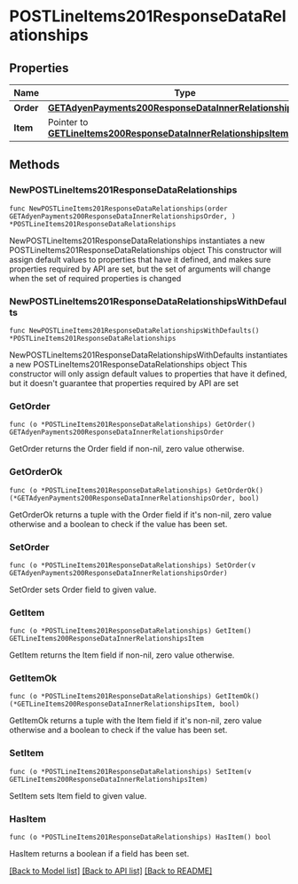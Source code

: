 # POSTLineItems201ResponseDataRelationships

## Properties

Name | Type | Description | Notes
------------ | ------------- | ------------- | -------------
**Order** | [**GETAdyenPayments200ResponseDataInnerRelationshipsOrder**](GETAdyenPayments200ResponseDataInnerRelationshipsOrder.md) |  | 
**Item** | Pointer to [**GETLineItems200ResponseDataInnerRelationshipsItem**](GETLineItems200ResponseDataInnerRelationshipsItem.md) |  | [optional] 

## Methods

### NewPOSTLineItems201ResponseDataRelationships

`func NewPOSTLineItems201ResponseDataRelationships(order GETAdyenPayments200ResponseDataInnerRelationshipsOrder, ) *POSTLineItems201ResponseDataRelationships`

NewPOSTLineItems201ResponseDataRelationships instantiates a new POSTLineItems201ResponseDataRelationships object
This constructor will assign default values to properties that have it defined,
and makes sure properties required by API are set, but the set of arguments
will change when the set of required properties is changed

### NewPOSTLineItems201ResponseDataRelationshipsWithDefaults

`func NewPOSTLineItems201ResponseDataRelationshipsWithDefaults() *POSTLineItems201ResponseDataRelationships`

NewPOSTLineItems201ResponseDataRelationshipsWithDefaults instantiates a new POSTLineItems201ResponseDataRelationships object
This constructor will only assign default values to properties that have it defined,
but it doesn't guarantee that properties required by API are set

### GetOrder

`func (o *POSTLineItems201ResponseDataRelationships) GetOrder() GETAdyenPayments200ResponseDataInnerRelationshipsOrder`

GetOrder returns the Order field if non-nil, zero value otherwise.

### GetOrderOk

`func (o *POSTLineItems201ResponseDataRelationships) GetOrderOk() (*GETAdyenPayments200ResponseDataInnerRelationshipsOrder, bool)`

GetOrderOk returns a tuple with the Order field if it's non-nil, zero value otherwise
and a boolean to check if the value has been set.

### SetOrder

`func (o *POSTLineItems201ResponseDataRelationships) SetOrder(v GETAdyenPayments200ResponseDataInnerRelationshipsOrder)`

SetOrder sets Order field to given value.


### GetItem

`func (o *POSTLineItems201ResponseDataRelationships) GetItem() GETLineItems200ResponseDataInnerRelationshipsItem`

GetItem returns the Item field if non-nil, zero value otherwise.

### GetItemOk

`func (o *POSTLineItems201ResponseDataRelationships) GetItemOk() (*GETLineItems200ResponseDataInnerRelationshipsItem, bool)`

GetItemOk returns a tuple with the Item field if it's non-nil, zero value otherwise
and a boolean to check if the value has been set.

### SetItem

`func (o *POSTLineItems201ResponseDataRelationships) SetItem(v GETLineItems200ResponseDataInnerRelationshipsItem)`

SetItem sets Item field to given value.

### HasItem

`func (o *POSTLineItems201ResponseDataRelationships) HasItem() bool`

HasItem returns a boolean if a field has been set.


[[Back to Model list]](../README.md#documentation-for-models) [[Back to API list]](../README.md#documentation-for-api-endpoints) [[Back to README]](../README.md)


